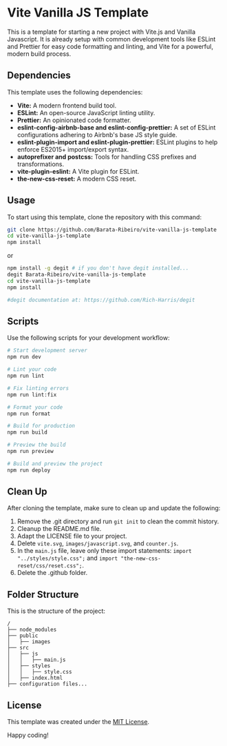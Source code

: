 # Vite Vanilla JS Template

This is a template for starting a new project with Vite.js and Vanilla Javascript. It is already setup with common development tools like ESLint and Prettier for easy code formatting and linting, and Vite for a powerful, modern build process.

## Dependencies

This template uses the following dependencies:

- **Vite:** A modern frontend build tool.
- **ESLint:** An open-source JavaScript linting utility.
- **Prettier:** An opinionated code formatter.
- **eslint-config-airbnb-base and eslint-config-prettier:** A set of ESLint configurations adhering to Airbnb's base JS style guide.
- **eslint-plugin-import and eslint-plugin-prettier:** ESLint plugins to help enforce ES2015+ import/export syntax.
- **autoprefixer and postcss:** Tools for handling CSS prefixes and transformations.
- **vite-plugin-eslint:** A Vite plugin for ESLint.
- **the-new-css-reset:** A modern CSS reset.

## Usage

To start using this template, clone the repository with this command:

```bash
git clone https://github.com/Barata-Ribeiro/vite-vanilla-js-template
cd vite-vanilla-js-template
npm install
```

or

```bash
npm install -g degit # if you don't have degit installed...
degit Barata-Ribeiro/vite-vanilla-js-template
cd vite-vanilla-js-template
npm install

#degit documentation at: https://github.com/Rich-Harris/degit
```

## Scripts

Use the following scripts for your development workflow:

```bash
# Start development server
npm run dev

# Lint your code
npm run lint

# Fix linting errors
npm run lint:fix

# Format your code
npm run format

# Build for production
npm run build

# Preview the build
npm run preview

# Build and preview the project
npm run deploy
```

## Clean Up

After cloning the template, make sure to clean up and update the following:

1. Remove the .git directory and run `git init` to clean the commit history.
2. Cleanup the README.md file.
3. Adapt the LICENSE file to your project.
4. Delete `vite.svg`, `images/javascript.svg`, and `counter.js`.
5. In the `main.js` file, leave only these import statements: `import "../styles/style.css";` and `import "the-new-css-reset/css/reset.css";`.
6. Delete the .github folder.

## Folder Structure

This is the structure of the project:

```plaintext
/
├── node_modules
├── public
│   ├── images
├── src
│   ├── js
│   │   ├── main.js
│   ├── styles
│   │   ├── style.css
│   ├── index.html
├── configuration files...
```

## License

This template was created under the [MIT License](LICENSE.md).

Happy coding!
